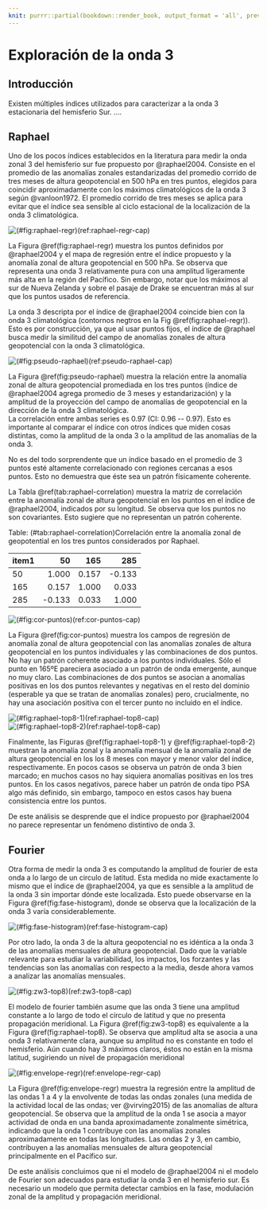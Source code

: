```yaml
---
knit: purrr::partial(bookdown::render_book, output_format = 'all', preview = TRUE)
---
```




# Exploración de la onda 3

## Introducción

Existen múltiples índices utilizados para caracterizar a la onda 3 estacionaria del hemisferio Sur.
....

## Raphael

Uno de los pocos índices establecidos en la literatura para medir la onda zonal 3 del hemisferio sur fue propuesto por @raphael2004. 
Consiste en el promedio de las anomalías zonales estandarizadas del promedio corrido de tres meses de altura geopotencial en 500 hPa en tres puntos, elegidos para coincidir aproximadamente con los máximos climatológicos de la onda 3 según @vanloon1972. 
El promedio corrido de tres meses se aplica para evitar que el índice sea sensible al ciclo estacional de la localización de la onda 3 climatológica. 








![(\#fig:raphael-regr)(ref:raphael-regr-cap)](figures/15-onda3/raphael-regr-1.png)

La Figura \@ref(fig:raphael-regr) muestra los puntos definidos por @raphael2004 y el mapa de regresión entre el índice propuesto y la anomalía zonal de altura geopotencial en 500 hPa.
Se observa que representa una onda 3 relativamente pura con una amplitud ligeramente más alta en la región del Pacífico. 
Sin embargo, notar que los máximos al sur de Nueva Zelanda y sobre el pasaje de Drake se encuentran más al sur que los puntos usados de referencia. 

La onda 3 descripta por el índice de @raphael2004 coincide bien con la onda 3 climatológica (contornos negtros en la Fig \@ref(fig:raphael-regr)). 
Esto es por construcción, ya que al usar puntos fijos, el índice de @raphael busca medir la similitud del campo de anomalías zonales de altura geopotencial con la onda 3 climatológica. 

![(\#fig:pseudo-raphael)(ref:pseudo-raphael-cap)](figures/15-onda3/pseudo-raphael-1.png)

La Figura \@ref(fig:pseudo-raphael) muestra la relación entre la anomalía zonal de altura geopotencial promediada en los tres puntos (índice de @raphael2004 agrega promedio de 3 meses y estandarización) y la  amplitud de la proyección del campo de anomalías de geopotencial en la dirección de la onda 3 climatológica.  
La correlación entre ambas series es 0.97 (CI: 0.96 -- 0.97). 
Esto es importante al comparar el índice con otros índices que miden cosas distintas, como la amplitud de la onda 3 o la amplitud de las anomalías de la onda 3. 

No es del todo sorprendente que un índice basado en el promedio de 3 puntos esté altamente correlacionado con regiones cercanas a esos puntos.
Esto no demuestra que éste sea un patrón físicamente coherente.

La Tabla \@ref(tab:raphael-correlation) muestra la matriz de correlación entre la anomalía zonal de altura geopotencial en los puntos en el índice de @raphael2004, indicados por su longitud. 
Se observa que los puntos no son covariantes. 
Esto sugiere que no representan un patrón coherente. 


Table: (\#tab:raphael-correlation)Correlación entre la anomalía zonal de geopotential en los tres puntos considerados por Raphael.

|item1 |     50|   165|    285|
|:-----|------:|-----:|------:|
|50    |  1.000| 0.157| -0.133|
|165   |  0.157| 1.000|  0.033|
|285   | -0.133| 0.033|  1.000|




![(\#fig:cor-puntos)(ref:cor-puntos-cap)](figures/15-onda3/cor-puntos-1.png)

La Figura \@ref(fig:cor-puntos) muestra los campos de regresión de anomalía zonal de altura geopotencial con las anomalías zonales de altura geopotencial en los puntos individuales y las combinaciones de dos puntos. 
No hay un patrón coherente asociado a los puntos individuales.
Sólo el punto en 165ºE pareciera asociado a un patrón de onda emergente, aunque no muy claro. 
Las combinaciones de dos puntos se asocian a anomalías positivas en los dos puntos relevantes y negativas en el resto del dominio (esperable ya que se tratan de anomalías zonales) pero, crucialmente, no hay una asociación positiva con el tercer punto no incluido en el índice. 


![(\#fig:raphael-top8-1)(ref:raphael-top8-cap)](figures/15-onda3/raphael-top8-1.png)![(\#fig:raphael-top8-2)(ref:raphael-top8-cap)](figures/15-onda3/raphael-top8-2.png)

Finalmente, las Figuras \@ref(fig:raphael-top8-1) y \@ref(fig:raphael-top8-2) muestran la anomalía zonal y la anomalía mensual de la anomalía zonal de altura geopotencial en los los 8 meses con mayor y menor valor del índice, respectivamente.
En pocos casos se observa un patrón de onda 3 bien marcado; en muchos casos no hay siquiera anomalías positivas en los tres puntos.
En los casos negativos, parece haber un patrón de onda tipo PSA algo más definido, sin embargo, tampoco en estos casos hay buena consistencia entre los puntos. 

De este análisis se desprende que el índice propuesto por @raphael2004 no parece representar un fenómeno distintivo de onda 3. 

## Fourier

Otra forma de medir la onda 3 es computando la amplitud de fourier de esta onda a lo largo de un circulo de latitud. 
Esta medida no mide exactamente lo mismo que el índice de @raphael2004, ya que es sensible a la amplitud de la onda 3 sin importar dónde este localizada. 
Esto puede observarse en la Figura \@ref(fig:fase-histogram), donde se observa que la localización de la onda 3 varía considerablemente. 



![(\#fig:fase-histogram)(ref:fase-histogram-cap)](figures/15-onda3/fase-histogram-1.png)


Por otro lado, la onda 3 de la altura geopotencial no es idéntica a la onda 3 de las anomalías mensuales de altura geopotencial. 
Dado que la variable relevante para estudiar la variabilidad, los impactos, los forzantes y las tendencias son las anomalías con respecto a la media, desde ahora vamos a analizar las anomalías mensuales.



![(\#fig:zw3-top8)(ref:zw3-top8-cap)](figures/15-onda3/zw3-top8-1.png)


El modelo de fourier también asume que las onda 3 tiene una amplitud constante a lo largo de todo el círculo de latitud y que no presenta propagación meridional. 
La Figura \@ref(fig:zw3-top8) es equivalente a la Figura \@ref(fig:raphael-top8). 
Se observa que amplitud alta se asocia a una onda 3 relativamente clara, aunque su amplitud no es constante en todo el hemisferio. 
Aún cuando hay 3 máximos claros, éstos no están en la misma latitud, sugiriendo un nivel de propagación meridional 


![(\#fig:envelope-regr)(ref:envelope-regr-cap)](figures/15-onda3/envelope-regr-1.png)

La Figura \@ref(fig:envelope-regr) muestra la regresión entre la amplitud de las ondas 1 a 4 y la envolvente de todas las ondas zonales (una medida de la actividad local de las ondas; ver @virving2015) de las anomalías de altura geopotencial. 
Se observa que la amplitud de la onda 1 se asocia a mayor actividad de onda en una banda aproximadamente zonalmente simétrica, indicando que la onda 1 contribuye con las anomalías zonales aproximadamente en todas las longitudes. 
Las ondas 2 y 3, en cambio, contribuyen a las anomalías mensuales de altura geopotencial principalmente en el Pacífico sur. 

De este análisis concluimos que ni el modelo de @raphael2004 ni el modelo de Fourier son adecuados para estudiar la onda 3 en el hemisferio sur.
Es necesario un modelo que permita detectar cambios en la fase, modulación zonal de la amplitud y propagación meridional. 
